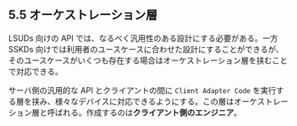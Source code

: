 ## 5.5 オーケストレーション層

LSUDs 向けの API では、なるべく汎用性のある設計にする必要がある。一方 SSKDs 向けでは利用者のユースケースに合わせた設計にすることができるが、そのユースケースがいくつも存在する場合はオーケストレーション層を挟むことで対応できる。

サーバ側の汎用的な API とクライアントの間に `Client Adapter Code` を実行する層を挟み、様々なデバイスに対応できるようにする。この層はオーケストレーション層と呼ばれる。作成するのは**クライアント側のエンジニア**。